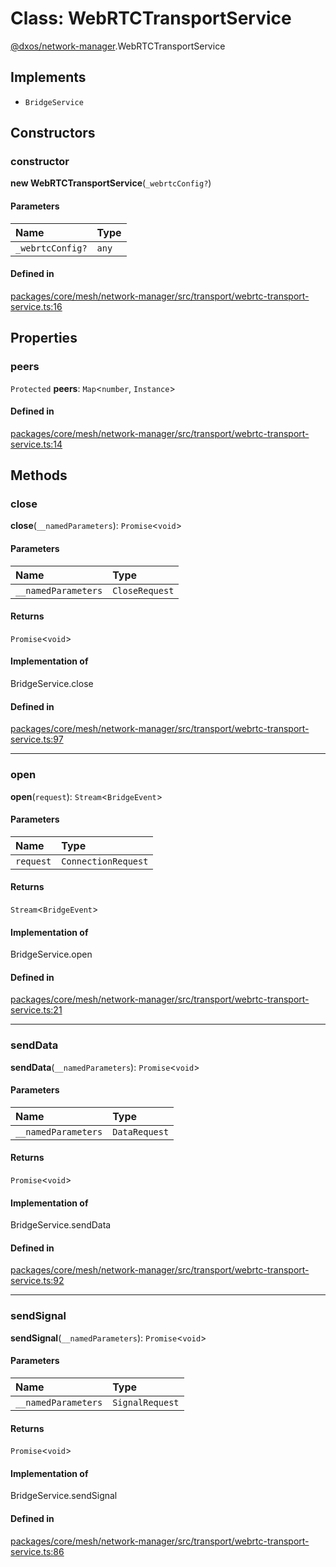 # Class: WebRTCTransportService

[@dxos/network-manager](../modules/dxos_network_manager.md).WebRTCTransportService

## Implements

- `BridgeService`

## Constructors

### constructor

**new WebRTCTransportService**(`_webrtcConfig?`)

#### Parameters

| Name | Type |
| :------ | :------ |
| `_webrtcConfig?` | `any` |

#### Defined in

[packages/core/mesh/network-manager/src/transport/webrtc-transport-service.ts:16](https://github.com/dxos/dxos/blob/main/packages/core/mesh/network-manager/src/transport/webrtc-transport-service.ts#L16)

## Properties

### peers

 `Protected` **peers**: `Map`<`number`, `Instance`\>

#### Defined in

[packages/core/mesh/network-manager/src/transport/webrtc-transport-service.ts:14](https://github.com/dxos/dxos/blob/main/packages/core/mesh/network-manager/src/transport/webrtc-transport-service.ts#L14)

## Methods

### close

**close**(`__namedParameters`): `Promise`<`void`\>

#### Parameters

| Name | Type |
| :------ | :------ |
| `__namedParameters` | `CloseRequest` |

#### Returns

`Promise`<`void`\>

#### Implementation of

BridgeService.close

#### Defined in

[packages/core/mesh/network-manager/src/transport/webrtc-transport-service.ts:97](https://github.com/dxos/dxos/blob/main/packages/core/mesh/network-manager/src/transport/webrtc-transport-service.ts#L97)

___

### open

**open**(`request`): `Stream`<`BridgeEvent`\>

#### Parameters

| Name | Type |
| :------ | :------ |
| `request` | `ConnectionRequest` |

#### Returns

`Stream`<`BridgeEvent`\>

#### Implementation of

BridgeService.open

#### Defined in

[packages/core/mesh/network-manager/src/transport/webrtc-transport-service.ts:21](https://github.com/dxos/dxos/blob/main/packages/core/mesh/network-manager/src/transport/webrtc-transport-service.ts#L21)

___

### sendData

**sendData**(`__namedParameters`): `Promise`<`void`\>

#### Parameters

| Name | Type |
| :------ | :------ |
| `__namedParameters` | `DataRequest` |

#### Returns

`Promise`<`void`\>

#### Implementation of

BridgeService.sendData

#### Defined in

[packages/core/mesh/network-manager/src/transport/webrtc-transport-service.ts:92](https://github.com/dxos/dxos/blob/main/packages/core/mesh/network-manager/src/transport/webrtc-transport-service.ts#L92)

___

### sendSignal

**sendSignal**(`__namedParameters`): `Promise`<`void`\>

#### Parameters

| Name | Type |
| :------ | :------ |
| `__namedParameters` | `SignalRequest` |

#### Returns

`Promise`<`void`\>

#### Implementation of

BridgeService.sendSignal

#### Defined in

[packages/core/mesh/network-manager/src/transport/webrtc-transport-service.ts:86](https://github.com/dxos/dxos/blob/main/packages/core/mesh/network-manager/src/transport/webrtc-transport-service.ts#L86)
